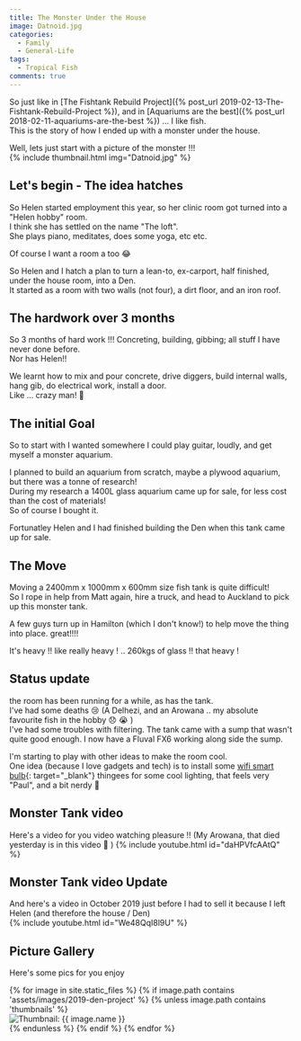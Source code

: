 ```yaml
---
title: The Monster Under the House
image: Datnoid.jpg
categories:
  - Family
  - General-Life
tags:
  - Tropical Fish
comments: true
---
```

So just like in [The Fishtank Rebuild Project]({% post_url 2019-02-13-The-Fishtank-Rebuild-Project %}), and in [Aquariums are the best]({% post_url 2018-02-11-aquariums-are-the-best %}) ... I like fish.  
This is the story of how I ended up with a monster under the house.

Well, lets just start with a picture of the monster !!!  
{% include thumbnail.html img="Datnoid.jpg" %}

## Let's begin - The idea hatches
So Helen started employment this year, so her clinic room got turned into a "Helen hobby" room.  
I think she has settled on the name "The loft".  
She plays piano, meditates, does some yoga, etc etc.  

Of course I want a room a too 😂  

So Helen and I hatch a plan to turn a lean-to, ex-carport, half finished, under the house room, into a Den.  
It started as a room with two walls (not four), a dirt floor, and an iron roof.

## The hardwork over 3 months
So 3 months of hard work !!! Concreting, building, gibbing; all stuff I have never done before.  
Nor has Helen!!

We learnt how to mix and pour concrete, drive diggers, build internal walls, hang gib, do electrical work, install a door.  
Like ... crazy man! 🤪

## The initial Goal
So to start with I wanted somewhere I could play guitar, loudly, and get myself a monster aquarium.

I planned to build an aquarium from scratch, maybe a plywood aquarium, but there was a tonne of research!  
During my research a 1400L glass aquarium came up for sale, for less cost than the cost of materials!  
So of course I bought it.

Fortunatley Helen and I had finished building the Den when this tank came up for sale.

## The Move
Moving a 2400mm x 1000mm x 600mm size fish tank is quite difficult!  
So I rope in help from Matt again, hire a truck, and head to Auckland to pick up this monster tank.

A few guys turn up in Hamilton (which I don't know!) to help move the thing into place. great!!!!

It's heavy !! like really heavy ! .. 260kgs of glass !! that heavy !

## Status update
the room has been running for a while, as has the tank.  
I've had some deaths 😢 (A Delhezi, and an Arowana .. my absolute favourite fish in the hobby 😞 😭 )  
I've had some troubles with filtering. The tank came with a sump that wasn't quite good enough. I now have a Fluval FX6 working along side the sump.  

I'm starting to play with other ideas to make the room cool.  
One idea (because I love gadgets and tech) is to install some [wifi smart bulb](https://makelifeclick.com/lifx-bulb-review-a19-a60-in-e26-27-b22-alexa-google-abode/){: target="_blank"} thingees for some cool lighting, that feels very "Paul", and a bit nerdy 🤣

## Monster Tank video
Here's a video for you video watching pleasure !! (My Arowana, that died yesterday is in this video 🥺 )
{% include youtube.html id="daHPVfcAAtQ" %}

## Monster Tank video Update
And here's a video in October 2019 just before I had to sell it because I left Helen (and therefore the house / Den)  
{% include youtube.html id="We48QqI8l9U" %}

## Picture Gallery

Here's some pics for you enjoy

<div class="masonrygallery card-columns no-gutters">
<div class="row" data-masonry="{'percentPosition': true }">
 {% for image in site.static_files %}
 {% if image.path contains 'assets/images/2019-den-project' %}
 {% unless image.path contains 'thumbnails' %}
 <div class="card">
  <div class="thumbnail">
   <img src="{{ site.url }}/{{ image.basename | prepend: 'assets/images/2019-den-project/thumbnails/' | append: image.extname }}" alt="Thumbnail: {{ image.name }}" rel="lightbox" class="thumbnail">
  </div>
 </div>
 {% endunless %}
 {% endif %}
 {% endfor %}
</div>
</div>
